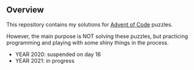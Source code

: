 ## Overview

This repository contains my solutions for [Advent of Code](https://adventofcode.com/) puzzles.

However, the main purpose is NOT solving these puzzles, but practicing programming and playing with some shiny things in the process.

- YEAR 2020: suspended on day 16
- YEAR 2021: in progress

